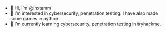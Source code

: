 - 👋 Hi, I’m @inxtamm
- 👀 I’m interested in cybersecurity, penetration testing. I have also made some games in python.
- 🌱 I’m currently learning cybersecurity, penetration testing in tryhackme.
